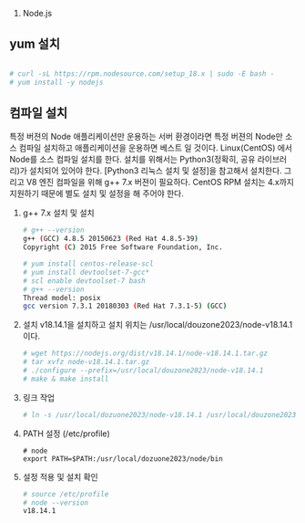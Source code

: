 01. Node.js
## yum 설치
   ```bash

  # curl -sL https://rpm.nodesource.com/setup_18.x | sudo -E bash -
  # yum install -y nodejs
  ```

## 컴파일 설치
 특정 버젼의 Node 애플리케이션만 운용하는 서버 환경이라면 특정 버젼의 Node만 소스 컴파일 설치하고 애플리케이션을 운용하면 베스트 일 것이다. Linux(CentOS) 에서 Node를 소스 컴파일 설치를 한다. 설치를 위해서는 Python3(정확히, 공유 라이브러리)가 설치되어 있어야 한다. [Python3 리눅스 설치 및 설정]을 참고해서 설치한다. 그리고 V8 엔진 컴파일을 위해 g++ 7.x 버젼이 필요하다. CentOS RPM 설치는 4.x까지 지원하기 때문에 별도 설치 및 설정을 해 주어야 한다.

1.	g++ 7.x 설치 및 설치

    ```bash
    # g++ --version
    g++ (GCC) 4.8.5 20150623 (Red Hat 4.8.5-39)
    Copyright (C) 2015 Free Software Foundation, Inc.
    
    # yum install centos-release-scl
    # yum install devtoolset-7-gcc*
    # scl enable devtoolset-7 bash
    # g++ --version
    Thread model: posix
    gcc version 7.3.1 20180303 (Red Hat 7.3.1-5) (GCC)
    
    ```

2.	설치
    v18.14.1을 설치하고 설치 위치는 /usr/local/douzone2023/node-v18.14.1 이다.

    ```bash
    # wget https://nodejs.org/dist/v18.14.1/node-v18.14.1.tar.gz
    # tar xvfz node-v18.14.1.tar.gz
    # ./configure --prefix=/usr/local/douzone2023/node-v18.14.1
    # make & make install
    ```

3.	링크 작업

    ```bash
    # ln -s /usr/local/dozuone2023/node-v18.14.1 /usr/local/douzone2023/node
    ```

4.	PATH 설정 (/etc/profile)

    ```
    # node 
    export PATH=$PATH:/usr/local/dozuone2023/node/bin
    ```

5.	설정 적용 및 설치 확인

    ```bash
    # source /etc/profile
    # node --version
    v18.14.1
    ```